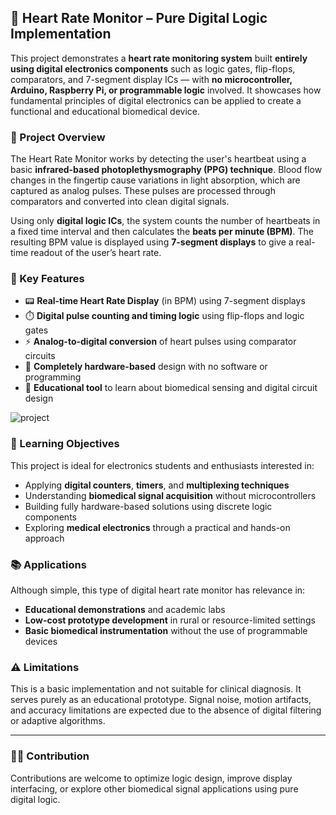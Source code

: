 ## 💓 Heart Rate Monitor – Pure Digital Logic Implementation

This project demonstrates a **heart rate monitoring system** built **entirely using digital electronics components** such as logic gates, flip-flops, comparators, and 7-segment display ICs — with **no microcontroller, Arduino, Raspberry Pi, or programmable logic** involved. It showcases how fundamental principles of digital electronics can be applied to create a functional and educational biomedical device.

### 🧠 Project Overview

The Heart Rate Monitor works by detecting the user's heartbeat using a basic **infrared-based photoplethysmography (PPG) technique**. Blood flow changes in the fingertip cause variations in light absorption, which are captured as analog pulses. These pulses are processed through comparators and converted into clean digital signals.

Using only **digital logic ICs**, the system counts the number of heartbeats in a fixed time interval and then calculates the **beats per minute (BPM)**. The resulting BPM value is displayed using **7-segment displays** to give a real-time readout of the user’s heart rate.

### 🔧 Key Features

* 📟 **Real-time Heart Rate Display** (in BPM) using 7-segment displays
* ⏱️ **Digital pulse counting and timing logic** using flip-flops and logic gates
* ⚡ **Analog-to-digital conversion** of heart pulses using comparator circuits
* 🔌 **Completely hardware-based** design with no software or programming
* 🧪 **Educational tool** to learn about biomedical sensing and digital circuit design
  
![project](https://github.com/user-attachments/assets/24c47aa0-be8c-4502-b5c4-ec1395962bcb)



### 🎯 Learning Objectives

This project is ideal for electronics students and enthusiasts interested in:

* Applying **digital counters**, **timers**, and **multiplexing techniques**
* Understanding **biomedical signal acquisition** without microcontrollers
* Building fully hardware-based solutions using discrete logic components
* Exploring **medical electronics** through a practical and hands-on approach

### 📚 Applications

Although simple, this type of digital heart rate monitor has relevance in:

* **Educational demonstrations** and academic labs
* **Low-cost prototype development** in rural or resource-limited settings
* **Basic biomedical instrumentation** without the use of programmable devices


### ⚠️ Limitations

This is a basic implementation and not suitable for clinical diagnosis. It serves purely as an educational prototype. Signal noise, motion artifacts, and accuracy limitations are expected due to the absence of digital filtering or adaptive algorithms.

---

### 👨‍🔧 Contribution

Contributions are welcome to optimize logic design, improve display interfacing, or explore other biomedical signal applications using pure digital logic.
